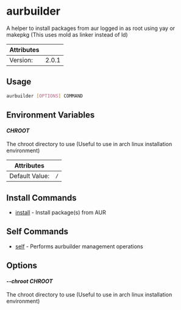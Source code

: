 # aurbuilder

A helper to install packages from aur logged in as root using yay or makepkg (This uses mold as linker instead of ld)

| Attributes       | &nbsp;
|------------------|-------------
| Version:         | 2.0.1

## Usage

```bash
aurbuilder [OPTIONS] COMMAND
```

## Environment Variables

#### *CHROOT*

The chroot directory to use (Useful to use in arch linux installation environment)

| Attributes      | &nbsp;
|-----------------|-------------
| Default Value:  | `/`

## Install Commands

- [install](aurbuilder%20install) - Install package(s) from AUR

## Self Commands

- [self](aurbuilder%20self) - Performs aurbuilder management operations

## Options

#### *--chroot CHROOT*

The chroot directory to use (Useful to use in arch linux installation environment)


